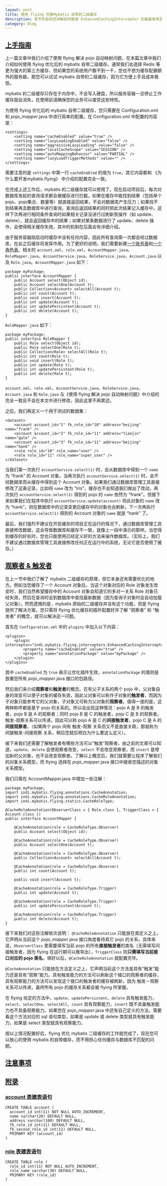 ```yaml
---
layout: post
title: 使用 flying 完善Mybatis 自带的二级缓存
description: 本节内容向您讲解如何使用 EnhancedCachingInterceptor 拦截器来改造Mybatis的二级缓存使其可用。
category: blog
---
```

<a id="Index"></a>
## [上手指南](#Index)
上一篇文章中我们介绍了使用 flying 解决 pojo 自动映射问题，在本篇文章中我们介绍如何使用 flying 优化后的 mybatis 自带二级缓存。通常我们会选择 Redis 等更为强大的第三方缓存，但如果您的系统用户数不到一千，您也不想为缓存配置额外的服务器，那您可以试试 mybatis 自带的二级缓存，因为它方便上手且成本极低。

mybatis 的二级缓存只存在于内存中，不会写入硬盘，所以服务容器一旦停止工作缓存就会消失，在使用前请确保您的业务可以接受这些特性。

为使用 flying 优化后的 mybatis 自带二级缓存，您只需要在 Configuration.xml 和 <i>pojo_mapper</i>.java 中进行简单的配置。在 Configuration.xml 中配置的内容是：
```
<settings>
	<setting name="cacheEnabled" value="true" />
	<setting name="lazyLoadingEnabled" value="false" />
	<setting name="aggressiveLazyLoading" value="false" />
	<setting name="localCacheScope" value="SESSION" />
	<setting name="autoMappingBehavior" value="PARTIAL" />
	<setting name="lazyLoadTriggerMethods" value="" />
</settings>
```
需要注意的是 `settings` 中第一行 `cacheEnabled` 的值为 `true`，其它内容都和 《为什么要开发mybatis.flying》 中介绍的配置完全一致。

在完成上述工作后，mybatis 的二级缓存就可以使用了。现在启动项目后，每次对数据库发起的查询请求都会被缓存进行拦截，如果在缓存中能找到结果（包括单个 pojo、pojo集合、数量等）就直接返回结果，不会对数据库产生压力；如果找不到结果再去数据库中进行查询，查询后返回结果的同时把此次结果记入缓存中，这样下次再进行相同条件查询时如果相关记录没进行过刷新型操作（如 update、delete），就会返回缓存中的结果；如果对某条数据进行了 update、delete 操作，会使得相关缓存失效，其中的机制在后面会有详细介绍。

由于服务容器刚启动时缓存中没有任何内容，因此所有查询第一次都会经过数据库，在此之后缓存将发挥作用。为了更好的说明，我们需要新建[一个账号表](#AccountTableCreater)和[一个角色表](#RoleTableCreater)、相关的 `account.xml`、`role.xml`、`AccountMapper.java`、`RoleMapper.java`、`AccountService.java`、`RoleService.java`、`Account.java` 以及 `Role.java`。`AccountMapper.java` 如下：
```
package myPackage;
public interface AccountMapper {
    public Account select(Object id);
    public Account selectOne(Account t);
    public Collection<Account> selectAll(Account t);
    public int count(Account t);
    public void insert(Account t);
    public int update(Account t);
    public int updatePersistent(Account t);
    public int delete(Account t);
}
```
`RoleMapper.java` 如下：
```
package myPackage;
public interface RoleMapper {
    public Role select(Object id);
    public Role selectOne(Role t);
    public Collection<Role> selectAll(Role t);
    public int count(Role t);
    public void insert(Role t);
    public int update(Role t);
    public int updatePersistent(Role t);
    public int delete(Role t);
}
```
`account.xml`、`role.xml`、`AccountService.java`、`RoleService.java`、`Account.java` 和 `Role.java` 与《使用 flying 解决 pojo 自动映射问题》中介绍的完全一致且不会在本文中进行修改，因此这里不再累述。

之后，我们再定义一个用于测试的数据集：
```
<dataset>
    <account account_id="1" fk_role_id="10" address="beijing" name="frank" />
    <account account_id="2" fk_role_id="11" address="tianjin" name="gale" />
    <account account_id="3" fk_role_id="11" address="beijing" name="hank" />
    <role role_id="10" role_name="user" />
    <role role_id="11" role_name="super_user" />
</dataset>
```
当我们第一次执行 `accountService.select(1)` 时，会从数据库中得到一个 `name` 为 “frank” 的 Account 对象，当再次执行 `accountService.select(1)` 时，会不经数据库而从缓存中得到这个 Account 对象。如果我们通过数据库管理工具直接修改了这条记录，比如将 `name` 改为 “iris”，缓存也不会知道我们做出了改动，再次执行 `accountService.select(1)` 得到的 pojo 的 `name` 依然为 “frank”。但接下来如果我们在程序中执行 `accountService.update(account)` 将此对象的 `name` 改为 “hank”，则在数据库中的记录变更后缓存中的对象也会刷新，下一次再执行 `accountService.select(1)` 得到的 Account 对象的 `name` 就是 “hank” 了。

最后，我们强烈不建议在开启缓存的项目正在运行的情况下，通过数据库管理工具直接修改数据，这会导致数据库和缓存不一致，就像上一段中演示的那样。当您得到缓存的好处时，您也只能使用已经定义好的方法来操作数据库。（实际上，我们不建议通过数据库管理工具直接修改任何正在运行中的系统，无论它是否使用了缓存。）
## [观察者 & 触发者](#Index)
在上一节中我们了解了 mybatis 二级缓存的原理，但它本身还有需要优化的地方。例如当您缓存了一个 Account 对象后，当这个对象对应的 Role 对象发生改变时，我们当然希望缓存中的 Account 对象会知道它的多对一关系 Role 对象已经失效，然后在查询时会到数据库中查找最新数据（因为查询子对象时会自动加载父对象）。然而遗憾的是，mybatis 原始的二级缓存并没有这个功能，但是 flying 提供了解决方案。您只需将 flying 优化缓存的插件配置好并了解 “观察者” 和 “触发者” 的概念，就可以解决这一问题。

首先在 `Configuration.xml` 中的 `plugins` 中加入以下内容：
```
<plugins>
    <plugin interceptor="indi.mybatis.flying.interceptors.EnhancedCachingInterceptor">
        <property name="cacheEnabled" value="true" />
        <property name="annotationPackage" value="myPackage" />
    </plugin>
</plugins>
```
其中 `cacheEnabled` 为 `true` 表示让优化插件生效，`annotationPackage` 的值则是放置您所有 <i>pojo_mapper</i>.java 接口的包路径。

然后我们来介绍<b>观察者</b>和<b>触发者</b>的概念。在有父子关系的两个 pojo 中，父对象自身的改变可以使子对象的缓存失效，因此父对象可以称作子对象的<b>触发者</b>，而因为子对象只能参考它的父对象，子对象又可称为父对象的<b>观察者</b>。值得一提的是，这两种称呼都是基于 pojo 的关系的。所以会出现这种情况：pojo A 是 B 的触发者，pojo B 是 A 的观察者；同时 pojo B 是 C 的触发者，pojo C 是 B 的观察者。触发-观察关系可以传递，因此可以称 pojo A 是 C 的<b>间接触发者</b>，pojo C 是 A 的<b>间接观察者</b>。（如果两个 pojo 间有 触发-观察 关系但又不是直接关联，那就称为 间接触发-间接观察 关系，稍后您就后明白为什么要这么定义）。

接下来我们还需要了解触发者有哪些方法可以“触发”观察者，由之前的文章可以知道，`update`、`delete` 会使观察者改变，`select` 不会改变观察者，而 `insert` 是增加新的父对象，也不会改变观察者。了解以上概念后，我们就需要让程序了解我们的对象关系模型，而 flying 选择在 <i>pojo_mapper</i>.java 接口中接收您描述的对象关系模型。

我们只需在 AccountMapper.java 中增加一些注解：
```
package myPackage;
import indi.mybatis.flying.annotations.CacheAnnotation;
import indi.mybatis.flying.annotations.CacheRoleAnnotation;
import indi.mybatis.flying.statics.CacheRoleType;

@CacheRoleAnnotation(ObserverClass = { Role.class }, TriggerClass = { Account.class })
public interface AccountMapper {

    @CacheAnnotation(role = CacheRoleType.Observer)
    public Account select(Object id);
    
    @CacheAnnotation(role = CacheRoleType.Observer)
    public Account selectOne(Account t);
    
    @CacheAnnotation(role = CacheRoleType.Observer)
    public Collection<Account> selectAll(Account t);
    
    @CacheAnnotation(role = CacheRoleType.Observer)
    public int count(Account t);
    
    public void insert(Account t);
    
    @CacheAnnotation(role = CacheRoleType.Trigger)
    public int update(Account t);
    
    @CacheAnnotation(role = CacheRoleType.Trigger)
    public int updatePersistent(Account t);
    
    @CacheAnnotation(role = CacheRoleType.Trigger)
    public int delete(Account t);
}
```
接下来我们对这些注解依次说明：
`@CacheRoleAnnotation` 只能放在类定义之上，它声明从当前这个 <i>pojo_mapper</i>.java 接口角度看待其它 pojo 的关系，具体来说，`ObserverClass` 里需要填写当前 pojo 的所有<b>直接触发者</b>的类名（无需填写间接触发者，因为 flying 在运行期可以推导出），`TriggerClass` 则<b>只需填写当前接口对应的 pojo 类名</b>。填好以后，`@CacheRoleAnnotation` 就配置完毕。

`@CacheAnnotation` 只能放在方法定义之上，它声明当前这个方法是具有“触发”能力还是具有“观察”能力。具有触发能力的方法可以刷新这个接口的观察者的缓存，具有观察能力的方法可以发现这个接口的触发者的缓存被刷新，因为 触发－观察 关系可以传递，最终所有 pojo 的缓存关系都会被 flying 所掌握。

在 flying 给定的方法中，`update`、`updatePersistent`、`delete` 具有触发能力，`select`、`selectOne`、`selectAll`、`count` 具有观察能力，`insert` 既不具备触发能力也不具备观察能力。如果您在 <i>pojo_mapper</i>.java 中还有自己定义的方法，需要看这个方法对应的 sql 语句类型，如果是 update 或 delete 类型就具有触发能力，如果是 select 类型就具有观察能力。

按以上情况配置好后，flying 优化 mybatis 二级缓存的工作就完成了，现在您可以放心的使用 mybatis 的自带缓存，而不用担心任何缓存与数据库不匹配的问题。

## [注意事项](#Index)


## [附录](#Index)
<a id="AccountTableCreater"></a>
### [account 表建表语句](#Index)
```
CREATE TABLE account (
  account_id int(11) NOT NULL AUTO_INCREMENT,
  name varchar(20) DEFAULT NULL,
  address varchar(100) DEFAULT NULL,
  fk_role_id int(11) DEFAULT NULL,
  fk_second_role_id int(11) DEFAULT NULL,
  PRIMARY KEY (account_id)
)
```

<a id="RoleTableCreater"></a>
### [role 表建表语句](#Index)
```
CREATE TABLE role (
  role_id int(11) NOT NULL AUTO_INCREMENT,
  role_name varchar(30) DEFAULT NULL,
  PRIMARY KEY (role_id)
)
```
